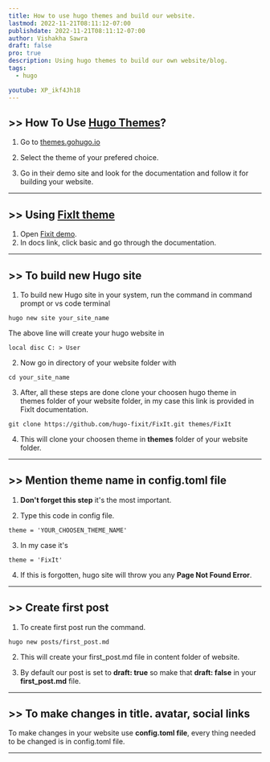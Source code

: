 ```yaml
---
title: How to use hugo themes and build our website.
lastmod: 2022-11-21T08:11:12-07:00
publishdate: 2022-11-21T08:11:12-07:00
author: Vishakha Sawra
draft: false
pro: true
description: Using hugo themes to build our own website/blog.
tags:
  - hugo

youtube: XP_ikf4Jh18
---
```


## >> How To Use [Hugo Themes](https://themes.gohugo.io/)?

1. Go to [themes.gohugo.io](https://themes.gohugo.io/)

2. Select the theme of your prefered choice.

3. Go in their demo site and look for the documentation and follow it for building your website.

---

## >> Using [FixIt theme](https://themes.gohugo.io/themes/fixit/)

1. Open [Fixit demo](https://fixit.lruihao.cn/).
2. In docs link, click basic and go through the documentation.

---

## >> To build new Hugo site

1. To build new Hugo site in your system, run the command in command prompt or vs code terminal

```
hugo new site your_site_name
```

The above line will create your hugo website in

```
local disc C: > User
```

2. Now go in directory of your website folder with

```
cd your_site_name
```

3. After, all these steps are done clone your choosen hugo theme in themes folder of your website folder, in my case this link is provided in FixIt documentation.

```
git clone https://github.com/hugo-fixit/FixIt.git themes/FixIt
```

4. This will clone your choosen theme in **themes** folder of your website folder.

---

## >> Mention theme name in config.toml file

1. **Don't forget this step** it's the most important.

2. Type this code in config file.

```
theme = 'YOUR_CHOOSEN_THEME_NAME'
```

3. In my case it's

```
theme = 'FixIt'
```

4. If this is forgotten, hugo site will throw you any **Page Not Found Error**.

---

## >> Create first post

1. To create first post run the command.

```
hugo new posts/first_post.md
```

2. This will create your first_post.md file in content folder of website.

3. By default our post is set to **draft: true** so make that **draft: false** in your **first_post.md** file.

---

## >> To make changes in title. avatar, social links

To make changes in your website use **config.toml file**, every thing needed to be changed is in config.toml file.

---
